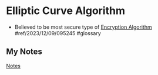 # Elliptic Curve Algorithm
- Believed to be most secure type of [Encryption Algorithm](cryptographic-algorithm.md) #ref/2023/12/09/095245 #glossary
## My Notes
[Notes](mynotes/elliptic-curve-algorithm-notes.md)
